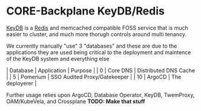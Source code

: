 # CORE-Backplane KeyDB/Redis

[KeyDB]() is a [Redis]() and memcached compatible FOSS service that is much easier to cluster, and much more thorugh controls around multi tenancy.

We currently manually "use" 3 "databases" and these are due to the applications they are used being critical to the deployment and maintence of the KeyDB system and everything else

| Database | Application | Purpose                      |
|    0     | Core DNS    | Distributed DNS Cache        |
| 5        | Pomerium    | SSO Audited Proxy/Gatekeeper |
| 10       | ArgoCD      | The deployerer               |



Further usage relies upon ArgoCD, Database Operator, KeyDB, TwemProxy, OAM/KubeVela, and Crossplane ****TODO: Make that stuff****
